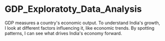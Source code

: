 # GDP_Exploratoty_Data_Analysis
GDP measures a country's economic output. To understand India's growth, I look at different factors influencing it, like economic trends. By spotting patterns, I can see what drives India's economy forward.
